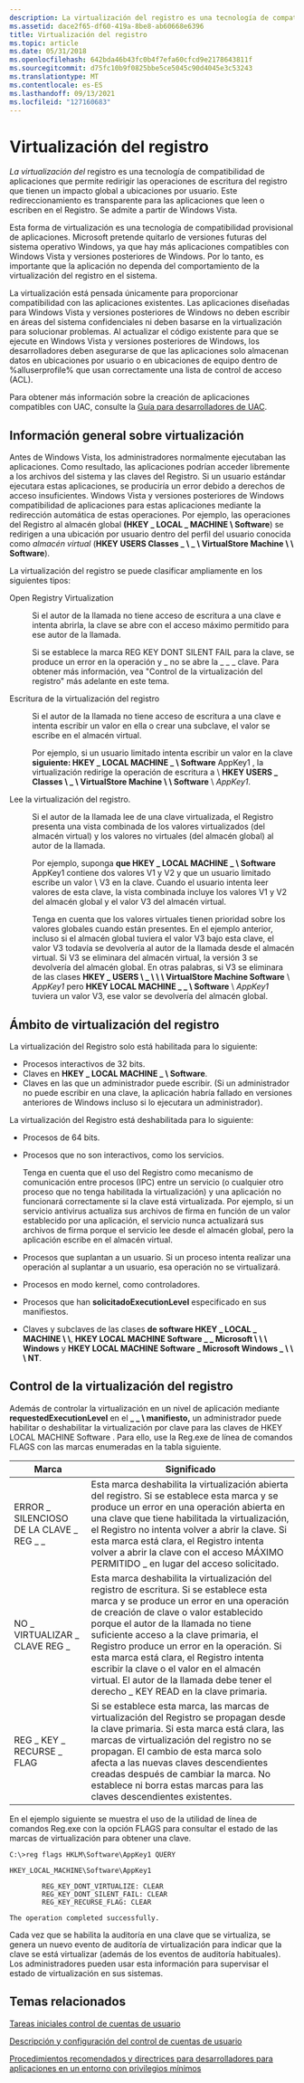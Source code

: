```yaml
---
description: La virtualización del registro es una tecnología de compatibilidad de aplicaciones que permite redirigir las operaciones de escritura del registro que tienen un impacto global a ubicaciones por usuario.
ms.assetid: dace2f65-df60-419a-8be8-ab60668e6396
title: Virtualización del registro
ms.topic: article
ms.date: 05/31/2018
ms.openlocfilehash: 642bda46b43fc0b4f7efa60cfcd9e2178643811f
ms.sourcegitcommit: d75fc10b9f0825bbe5ce5045c90d4045e3c53243
ms.translationtype: MT
ms.contentlocale: es-ES
ms.lasthandoff: 09/13/2021
ms.locfileid: "127160683"
---
```

# <a name="registry-virtualization"></a>Virtualización del registro

*La virtualización del* registro es una tecnología de compatibilidad de aplicaciones que permite redirigir las operaciones de escritura del registro que tienen un impacto global a ubicaciones por usuario. Este redireccionamiento es transparente para las aplicaciones que leen o escriben en el Registro. Se admite a partir de Windows Vista.

Esta forma de virtualización es una tecnología de compatibilidad provisional de aplicaciones. Microsoft pretende quitarlo de versiones futuras del sistema operativo Windows, ya que hay más aplicaciones compatibles con Windows Vista y versiones posteriores de Windows. Por lo tanto, es importante que la aplicación no dependa del comportamiento de la virtualización del registro en el sistema.

La virtualización está pensada únicamente para proporcionar compatibilidad con las aplicaciones existentes. Las aplicaciones diseñadas para Windows Vista y versiones posteriores de Windows no deben escribir en áreas del sistema confidenciales ni deben basarse en la virtualización para solucionar problemas. Al actualizar el código existente para que se ejecute en Windows Vista y versiones posteriores de Windows, los desarrolladores deben asegurarse de que las aplicaciones solo almacenan datos en ubicaciones por usuario o en ubicaciones de equipo dentro de %alluserprofile% que usan correctamente una lista de control de acceso (ACL).

Para obtener más información sobre la creación de aplicaciones compatibles con UAC, consulte la [Guía para desarrolladores de UAC](/previous-versions/dotnet/articles/aa480150(v=msdn.10)).

## <a name="virtualization-overview"></a>Información general sobre virtualización

Antes de Windows Vista, los administradores normalmente ejecutaban las aplicaciones. Como resultado, las aplicaciones podrían acceder libremente a los archivos del sistema y las claves del Registro. Si un usuario estándar ejecutara estas aplicaciones, se produciría un error debido a derechos de acceso insuficientes. Windows Vista y versiones posteriores de Windows compatibilidad de aplicaciones para estas aplicaciones mediante la redirección automática de estas operaciones. Por ejemplo, las operaciones del Registro al almacén global **(HKEY \_ LOCAL \_ MACHINE \\ Software**) se redirigen a una ubicación por usuario dentro del perfil del usuario conocida como *almacén virtual* (**HKEY USERS Classes \_ \\ <User SID> \_ \\ VirtualStore Machine \\ \\ Software**).

La virtualización del registro se puede clasificar ampliamente en los siguientes tipos:

<dl> <dt>

<span id="Open_Registry_Virtualization"></span><span id="open_registry_virtualization"></span><span id="OPEN_REGISTRY_VIRTUALIZATION"></span>Open Registry Virtualization
</dt> <dd>

Si el autor de la llamada no tiene acceso de escritura a una clave e intenta abrirla, la clave se abre con el acceso máximo permitido para ese autor de la llamada.

Si se establece la marca REG KEY DONT SILENT FAIL para la clave, se produce un error en la operación y \_ no se abre la \_ \_ \_ clave. Para obtener más información, vea "Control de la virtualización del registro" más adelante en este tema.

</dd> <dt>

<span id="Write_Registry_Virtualization"></span><span id="write_registry_virtualization"></span><span id="WRITE_REGISTRY_VIRTUALIZATION"></span>Escritura de la virtualización del registro
</dt> <dd>

Si el autor de la llamada no tiene acceso de escritura a una clave e intenta escribir un valor en ella o crear una subclave, el valor se escribe en el almacén virtual.

Por ejemplo, si un usuario limitado intenta escribir un valor en la clave **siguiente: HKEY \_ LOCAL MACHINE \_ \\ Software** AppKey1 , la virtualización redirige la operación de escritura a \\  **HKEY USERS \_ Classes \\ <User SID> \_ \\ VirtualStore Machine \\ \\ Software** \\ *AppKey1*.

</dd> <dt>

<span id="Read_Registry_Virtualization"></span><span id="read_registry_virtualization"></span><span id="READ_REGISTRY_VIRTUALIZATION"></span>Lee la virtualización del registro.
</dt> <dd>

Si el autor de la llamada lee de una clave virtualizada, el Registro presenta una vista combinada de los valores virtualizados (del almacén virtual) y los valores no virtuales (del almacén global) al autor de la llamada.

Por ejemplo, suponga **que HKEY \_ LOCAL MACHINE \_ \\ Software** AppKey1 contiene dos valores V1 y V2 y que un usuario limitado escribe un valor \\  V3 en la clave. Cuando el usuario intenta leer valores de esta clave, la vista combinada incluye los valores V1 y V2 del almacén global y el valor V3 del almacén virtual.

Tenga en cuenta que los valores virtuales tienen prioridad sobre los valores globales cuando están presentes. En el ejemplo anterior, incluso si el almacén global tuviera el valor V3 bajo esta clave, el valor V3 todavía se devolvería al autor de la llamada desde el almacén virtual. Si V3 se eliminara del almacén virtual, la versión 3 se devolvería del almacén global. En otras palabras, si V3 se eliminara de las clases **HKEY \_ USERS \\ <User SID> \_ \\ \\ \\ VirtualStore Machine Software** \\ *AppKey1* pero **HKEY LOCAL MACHINE \_ \_ \\ Software** \\ *AppKey1* tuviera un valor V3, ese valor se devolvería del almacén global.

</dd> </dl>

## <a name="registry-virtualization-scope"></a>Ámbito de virtualización del registro

La virtualización del Registro solo está habilitada para lo siguiente:

-   Procesos interactivos de 32 bits.
-   Claves en **HKEY \_ LOCAL MACHINE \_ \\ Software**.
-   Claves en las que un administrador puede escribir. (Si un administrador no puede escribir en una clave, la aplicación habría fallado en versiones anteriores de Windows incluso si lo ejecutara un administrador).

La virtualización del Registro está deshabilitada para lo siguiente:

-   Procesos de 64 bits.
-   Procesos que no son interactivos, como los servicios.

    Tenga en cuenta que el uso del Registro como mecanismo de comunicación entre procesos (IPC) entre un servicio (o cualquier otro proceso que no tenga habilitada la virtualización) y una aplicación no funcionará correctamente si la clave está virtualizada. Por ejemplo, si un servicio antivirus actualiza sus archivos de firma en función de un valor establecido por una aplicación, el servicio nunca actualizará sus archivos de firma porque el servicio lee desde el almacén global, pero la aplicación escribe en el almacén virtual.

-   Procesos que suplantan a un usuario. Si un proceso intenta realizar una operación al suplantar a un usuario, esa operación no se virtualizará.
-   Procesos en modo kernel, como controladores.
-   Procesos que han **solicitadoExecutionLevel** especificado en sus manifiestos.
-   Claves y subclaves de las clases **de software HKEY \_ LOCAL \_ MACHINE \\ \\**, **HKEY LOCAL MACHINE Software \_ \_ Microsoft \\ \\ \\ Windows** y **HKEY LOCAL MACHINE Software \_ Microsoft Windows \_ \\ \\ \\ NT**.

## <a name="controlling-registry-virtualization"></a>Control de la virtualización del registro

Además de controlar la virtualización en un nivel de aplicación mediante **requestedExecutionLevel** en el **\_ \_ \\ manifiesto,** un administrador puede habilitar o deshabilitar la virtualización por clave para las claves de HKEY LOCAL MACHINE Software . Para ello, use la Reg.exe de línea de comandos FLAGS con las marcas enumeradas en la tabla siguiente.



| Marca                         | Significado                                                                                                                                                                                                                                                                                                                                                                                    |
|------------------------------|--------------------------------------------------------------------------------------------------------------------------------------------------------------------------------------------------------------------------------------------------------------------------------------------------------------------------------------------------------------------------------------------|
| ERROR \_ SILENCIOSO DE LA CLAVE \_ REG \_ \_ | Esta marca deshabilita la virtualización abierta del registro. Si se establece esta marca y se produce un error en una operación abierta en una clave que tiene habilitada la virtualización, el Registro no intenta volver a abrir la clave. Si esta marca está clara, el Registro intenta volver a abrir la clave con el acceso MÁXIMO PERMITIDO \_ en lugar del acceso solicitado.                                                                   |
| NO \_ VIRTUALIZAR \_ CLAVE REG \_   | Esta marca deshabilita la virtualización del registro de escritura. Si se establece esta marca y se produce un error en una operación de creación de clave o valor establecido porque el autor de la llamada no tiene suficiente acceso a la clave primaria, el Registro produce un error en la operación. Si esta marca está clara, el Registro intenta escribir la clave o el valor en el almacén virtual. El autor de la llamada debe tener el derecho \_ KEY READ en la clave primaria. |
| REG \_ KEY \_ RECURSE \_ FLAG      | Si se establece esta marca, las marcas de virtualización del Registro se propagan desde la clave primaria. Si esta marca está clara, las marcas de virtualización del registro no se propagan. El cambio de esta marca solo afecta a las nuevas claves descendientes creadas después de cambiar la marca. No establece ni borra estas marcas para las claves descendientes existentes.                                                                  |



 

En el ejemplo siguiente se muestra el uso de la utilidad de línea de comandos Reg.exe con la opción FLAGS para consultar el estado de las marcas de virtualización para obtener una clave.

``` syntax
C:\>reg flags HKLM\Software\AppKey1 QUERY

HKEY_LOCAL_MACHINE\Software\AppKey1

        REG_KEY_DONT_VIRTUALIZE: CLEAR
        REG_KEY_DONT_SILENT_FAIL: CLEAR
        REG_KEY_RECURSE_FLAG: CLEAR

The operation completed successfully.
```

Cada vez que se habilita la auditoría en una clave que se virtualiza, se genera un nuevo evento de auditoría de virtualización para indicar que la clave se está virtualizar (además de los eventos de auditoría habituales). Los administradores pueden usar esta información para supervisar el estado de virtualización en sus sistemas.

## <a name="related-topics"></a>Temas relacionados

<dl> <dt>

[Tareas iniciales control de cuentas de usuario](/previous-versions/windows/it-pro/windows-vista/cc507861(v=technet.10))
</dt> <dt>

[Descripción y configuración del control de cuentas de usuario](/previous-versions/windows/it-pro/windows-vista/cc709628(v=ws.10))
</dt> <dt>

[Procedimientos recomendados y directrices para desarrolladores para aplicaciones en un entorno con privilegios mínimos](/previous-versions/dotnet/articles/aa480150(v=msdn.10))
</dt> </dl>

 

 
